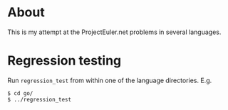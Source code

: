 # About
This is my attempt at the ProjectEuler.net problems in several languages.

# Regression testing
Run ```regression_test``` from within one of the language directories. E.g.
```
$ cd go/
$ ../regression_test
```